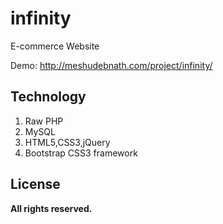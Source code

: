 # infinity
E-commerce Website

Demo: http://meshudebnath.com/project/infinity/

**Technology**
----------------
1. Raw PHP
2. MySQL
3. HTML5,CSS3,jQuery
4. Bootstrap CSS3 framework

License
---------------
**All rights reserved.**
